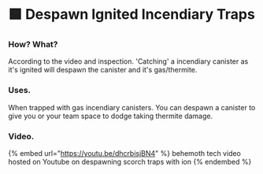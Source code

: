 # 🟩 Despawn Ignited Incendiary Traps

### How? What?

According to the video and inspection. 'Catching' a incendiary canister as it's ignited will despawn the canister and it's gas/thermite.

### Uses.

When trapped with gas incendiary canisters. You can despawn a canister to give you or your team space to dodge taking thermite damage.

### Video.

{% embed url="https://youtu.be/dhcrbisjBN4" %}
behemoth tech video hosted on Youtube on despawning scorch traps with ion
{% endembed %}

